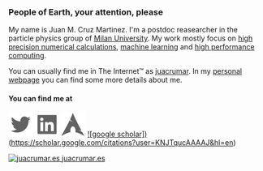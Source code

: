 ### People of Earth, your attention, please

My name is Juan M. Cruz Martinez. I'm a postdoc reasearcher in the particle physics group of [Milan University](https://www.unimi.it/it).
My work mostly focus on [high precision numerical calculations](https://inspirehep.net/literature?sort=mostrecent&size=25&page=1&q=find%20a%20cruz-martinez), [machine learning](https://n3pdf.mi.infn.it) and [high performance computing](https://vegasflow.readthedocs.io/en/latest/).

You can usually find me in The Internet™ as [juacrumar](https://juacrumar.es). In my [personal webpage](https://juacrumar.es) you can find some more details about me.

#### You can find me at
<!-- icons from https://iconify.design/ -->
[![twitter.com/juacrumar](https://github.com/scarlehoff/scarlehoff/raw/master/icon-material/twit.svg)](https://twitter.com/juacrumar)
[![linkedin](https://github.com/scarlehoff/scarlehoff/raw/master/icon-material/lin.svg)](https://www.linkedin.com/in/juacrumar/)
[![aur](https://github.com/scarlehoff/scarlehoff/raw/master/icon-material/arch-linux.svg)](https://aur.archlinux.org/account/juacrumar)
[![google scholar])](https://github.com/scarlehoff/scarlehoff/raw/master/icon-material/googlescholar.svg)(https://scholar.google.com/citations?user=KNJTqucAAAAJ&hl=en)

[![juacrumar.es juacrumar.es](https://img.shields.io/website?label=juacrumar.es&url=https%3A%2F%2Fjuacrumar.es)](https://juacrumar.es)
